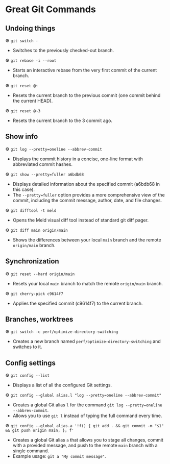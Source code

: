 # Great Git Commands

## Undoing things
⚙️ `git switch -`
- Switches to the previously checked-out branch.

⚙️ `git rebase -i --root`
- Starts an interactive rebase from the very first commit of the current branch.

⚙️ `git reset @~`
- Resets the current branch to the previous commit (one commit behind the current HEAD).

⚙️ `git reset @~3`
- Resets the current branch to the 3 commit ago.

## Show info
⚙️ `git log --pretty=oneline --abbrev-commit`
* Displays the commit history in a concise, one-line format with abbreviated commit hashes.

⚙️ `git show --pretty=fuller a6bdb68`
- Displays detailed information about the specified commit (a6bdb68 in this case).
- The `--pretty=fuller` option provides a more comprehensive view of the commit, including the commit message, author, date, and file changes.

⚙️ `git difftool -t meld`
- Opens the Meld visual diff tool instead of standard git diff pager.

⚙️ `git diff main origin/main`
- Shows the differences between your local `main` branch and the remote `origin/main` branch.

## Synchronization 
⚙️ `git reset --hard origin/main`
- Resets your local `main` branch to match the remote `origin/main` branch.

⚙️ `git cherry-pick c9614f7`
- Applies the specified commit (c9614f7) to the current branch.

## Branches, worktrees
⚙️ `git switch -c perf/optimize-directory-switching`
- Creates a new branch named `perf/optimize-directory-switching` and switches to it.

## Config settings
⚙️ `git config --list`
- Displays a list of all the configured Git settings.

⚙️ `git config --global alias.l "log --pretty=oneline --abbrev-commit"`
- Creates a global Git alias `l` for the command `git log --pretty=oneline --abbrev-commit`.
- Allows you to use `git l` instead of typing the full command every time.

⚙️ `git config --global alias.a '!f() { git add . && git commit -m "$1" && git push origin main; }; f'`
- Creates a global Git alias `a` that allows you to stage all changes, commit with a provided message, and push to the remote `main` branch with a single command.
- Example usage: `git a "My commit message"`.
